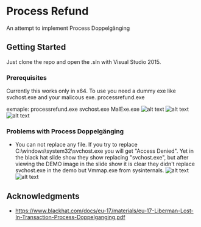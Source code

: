 # Process Refund

An attempt to implement Process Doppelgänging
## Getting Started

Just clone the repo and open the .sln with Visual Studio 2015.

### Prerequisites

Currently this works only in x64.
To use you need a dummy exe like svchost.exe and your malicous exe.
processrefund.exe <exe to Doppelgang> <your exe>

exmaple:
	processrefund.exe svchost.exe MalExe.exe
 ![alt text](https://raw.githubusercontent.com/spajed/processrefund/master/example.png)
 ![alt text](https://raw.githubusercontent.com/spajed/processrefund/master/memory.png)
 ![alt text](https://raw.githubusercontent.com/spajed/processrefund/master/modules.png)

### Problems with Process Doppelgänging
* You can not replace any file. If you try to replace  C:\windows\system32\svchost.exe you will get "Access Denied".
  Yet in the black hat slide show they show replacing "svchost.exe", but after viewing the DEMO image in the slide show
  it is clear they didn't replace svchost.exe in the demo but Vmmap.exe from sysinternals.
 ![alt text](https://raw.githubusercontent.com/spajed/processrefund/master/cheating.png) ![alt text](https://raw.githubusercontent.com/spajed/processrefund/master/cheating2.png)
## Acknowledgments

* https://www.blackhat.com/docs/eu-17/materials/eu-17-Liberman-Lost-In-Transaction-Process-Doppelganging.pdf
